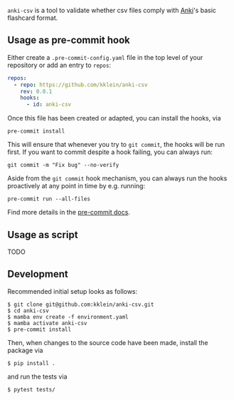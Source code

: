 `anki-csv` is a tool to validate whether csv files comply with [Anki](https://apps.ankiweb.net/)'s basic flashcard format.

## Usage as pre-commit hook

Either create a `.pre-commit-config.yaml` file in the top level
of your repository or add an entry to `repos`:

```yml
repos:
  - repo: https://github.com/kklein/anki-csv
    rev: 0.0.1
    hooks:
      - id: anki-csv
```

Once this file has been created or adapted, you can install the hooks, via

```console
pre-commit install
```

This will ensure that whenever you try to `git commit`, the hooks will be run first.
If you want to commit despite a hook failing, you can always run:

```console
git commit -m "Fix bug" --no-verify
```

Aside from the `git commit` hook mechanism, you can always run the hooks proactively at any
point in time by e.g. running:

```console
pre-commit run --all-files
```

Find more details in the [pre-commit docs](https://pre-commit.com/).

## Usage as script

TODO


## Development

Recommended initial setup looks as follows:
```console
$ git clone git@github.com:kklein/anki-csv.git
$ cd anki-csv
$ mamba env create -f environment.yaml
$ mamba activate anki-csv
$ pre-commit install
```

Then, when changes to the source code have been made, install the package via

```console
$ pip install .
```

and run the tests via

```console
$ pytest tests/
```


